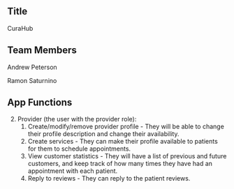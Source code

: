 ## Title 

CuraHub

## Team Members

Andrew Peterson

Ramon Saturnino

## App Functions

2. Provider (the user with the provider role):
    1. Create/modify/remove provider profile - They will be able to change their profile description and change their availability. 
    2. Create services - They can make their profile available to patients for them to schedule appointments.
    3. View customer statistics -  They will have a list of previous and future customers, and keep track of how many times they have had an appointment with each patient.
    4. Reply to reviews - They can reply to the patient reviews.
